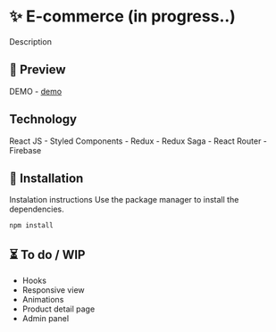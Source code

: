 # ✨ E-commerce (in progress..)

Description

## 🎨 Preview

DEMO - [demo](https://db-ecommerce-app.herokuapp.com/)

## Technology

React JS - Styled Components - Redux - Redux Saga - React Router - Firebase

## 🚀 Installation

Instalation instructions
Use the package manager to install the dependencies.

```bash
npm install
```

## ⏳ To do / WIP

- Hooks
- Responsive view
- Animations
- Product detail page
- Admin panel
